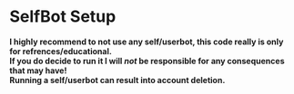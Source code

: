 
# SelfBot Setup

**I highly recommend to not use any self/userbot, this code really is only for refrences/educational.<br />
If you do decide to run it I will _not_ be responsible for any consequences that may have!<br />
Running a self/userbot can result into account deletion.**
